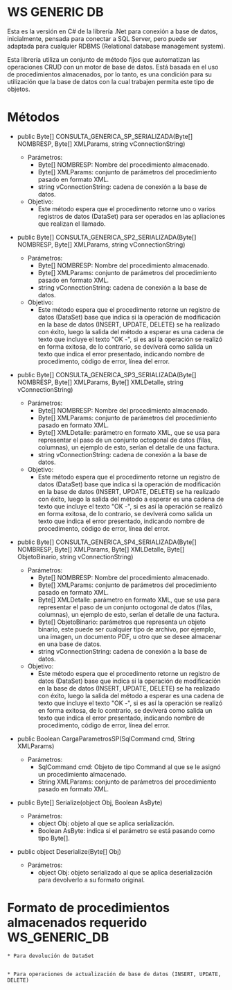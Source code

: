 # WS GENERIC DB

Esta es la versión en C# de la librería .Net para conexión a base de datos, inicialmente, pensada para conectar a SQL Server, pero puede ser adaptada para cualquier RDBMS (Relational database management system).

Esta librería utiliza un conjunto de método fijos que automatizan las operaciones CRUD con un motor de base de datos. Está basada en el uso de procedimientos almacenados, por lo tanto, es una condición para su utilización que la base de datos con la cual trabajen permita este tipo de objetos.

# Métodos

- public Byte[] CONSULTA_GENERICA_SP_SERIALIZADA(Byte[] NOMBRESP, Byte[] XMLParams, string vConnectionString)
    * Parámetros:
        + Byte[] NOMBRESP: Nombre del procedimiento almacenado.
        + Byte[] XMLParams: conjunto de parámetros del procedimiento pasado en formato XML.
        + string vConnectionString: cadena de conexión a la base de datos.
    * Objetivo: 
        + Este método espera que el procedimento retorne uno o varios registros de datos (DataSet) para ser operados en las apliaciones que realizan el llamado.
      
- public Byte[] CONSULTA_GENERICA_SP2_SERIALIZADA(Byte[] NOMBRESP, Byte[] XMLParams, string vConnectionString)
    * Parámetros:
        + Byte[] NOMBRESP: Nombre del procedimiento almacenado.
        + Byte[] XMLParams: conjunto de parámetros del procedimiento pasado en formato XML.
        + string vConnectionString: cadena de conexión a la base de datos.
    * Objetivo: 
        + Este método espera que el procedimento retorne un registro de datos (DataSet) base que indica si la operación de modificación en la base de datos (INSERT, UPDATE, DELETE) se ha realizado con éxito, luego la salida del método a esperar es una cadena de texto que incluye el texto "OK -", si es así la operación se realizó en forma exitosa, de lo contrario, se devlverá como salida un texto que indica el error presentado, indicando nombre de procedimento, código de error, línea del error.

- public Byte[] CONSULTA_GENERICA_SP3_SERIALIZADA(Byte[] NOMBRESP, Byte[] XMLParams, Byte[] XMLDetalle, string vConnectionString)
    * Parámetros:
        + Byte[] NOMBRESP: Nombre del procedimiento almacenado.
        + Byte[] XMLParams: conjunto de parámetros del procedimiento pasado en formato XML.
        + Byte[] XMLDetalle: parámetro en formato XML, que se usa para representar el paso de un conjunto octogonal de datos (filas, columnas), un ejemplo de esto, serían el detalle de una factura.
        + string vConnectionString: cadena de conexión a la base de datos.
    * Objetivo: 
        + Este método espera que el procedimento retorne un registro de datos (DataSet) base que indica si la operación de modificación en la base de datos (INSERT, UPDATE, DELETE) se ha realizado con éxito, luego la salida del método a esperar es una cadena de texto que incluye el texto "OK -", si es así la operación se realizó en forma exitosa, de lo contrario, se devlverá como salida un texto que indica el error presentado, indicando nombre de procedimento, código de error, línea del error.

- public Byte[] CONSULTA_GENERICA_SP4_SERIALIZADA(Byte[] NOMBRESP, Byte[] XMLParams, Byte[] XMLDetalle, Byte[] ObjetoBinario, string vConnectionString)
    * Parámetros:
        + Byte[] NOMBRESP: Nombre del procedimiento almacenado.
        + Byte[] XMLParams: conjunto de parámetros del procedimiento pasado en formato XML.
        + Byte[] XMLDetalle: parámetro en formato XML, que se usa para representar el paso de un conjunto octogonal de datos (filas, columnas), un ejemplo de esto, serían el detalle de una factura.
        + Byte[] ObjetoBinario: parámetros que representa un objeto binario, este puede ser cualquier tipo de archivo, por ejemplo, una imagen, un documento PDF, u otro que se desee almacenar en una base de datos.
        + string vConnectionString: cadena de conexión a la base de datos.
    * Objetivo: 
        + Este método espera que el procedimento retorne un registro de datos (DataSet) base que indica si la operación de modificación en la base de datos (INSERT, UPDATE, DELETE) se ha realizado con éxito, luego la salida del método a esperar es una cadena de texto que incluye el texto "OK -", si es así la operación se realizó en forma exitosa, de lo contrario, se devlverá como salida un texto que indica el error presentado, indicando nombre de procedimento, código de error, línea del error.

- public Boolean CargaParametrosSP(SqlCommand cmd, String XMLParams)
    * Parámetros:
        + SqlCommand cmd: Objeto de tipo Command al que se le asignó un procedimiento almacenado.
        + String XMLParams: conjunto de parámetros del procedimiento pasado en formato XML.
        
- public Byte[] Serialize(object Obj, Boolean AsByte)
    * Parámetros:
        + object Obj: objeto al que se aplica serialización.
        + Boolean AsByte: indica si el parámetro se está pasando como tipo Byte[].
        
- public object Deserialize(Byte[] Obj)
    * Parámetros:
        + object Obj: objeto serializado al que se aplica deserialización para devolverlo a su formato original.
        
# Formato de procedimientos almacenados requerido WS_GENERIC_DB
    * Para devolución de DataSet
    
    
    * Para operaciones de actualización de base de datos (INSERT, UPDATE, DELETE)

